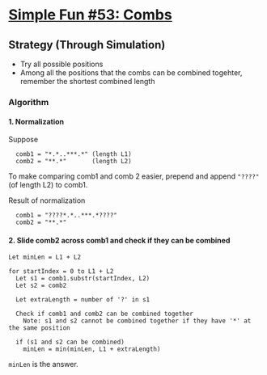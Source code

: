 # [Simple Fun #53: Combs](https://www.codewars.com/kata/58898b50b832f8046a0000ec)


## Strategy (Through Simulation)
- Try all possible positions
- Among all the positions that the combs can be combined togehter, remember the shortest combined length


### Algorithm

#### 1. Normalization

Suppose 
```
  comb1 = "*.*..***.*" (length L1)
  comb2 = "**.*"       (length L2)
```

To make comparing comb1 and comb 2 easier, prepend and append `"????"` (of length L2) to comb1.

Result of normalization
```
  comb1 = "????*.*..***.*????"
  comb2 = "**.*"
```

#### 2. Slide comb2 across comb1 and check if they can be combined
```
Let minLen = L1 + L2

for startIndex = 0 to L1 + L2
  Let s1 = comb1.substr(startIndex, L2)
  Let s2 = comb2

  Let extraLength = number of '?' in s1

  Check if comb1 and comb2 can be combined together
    Note: s1 and s2 cannot be combined together if they have '*' at the same position

  if (s1 and s2 can be combined)
    minLen = min(minLen, L1 + extraLength)

```

`minLen` is the answer.


